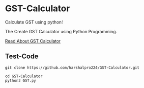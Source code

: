 # GST-Calculator
Calculate GST using python!

The Create GST Calculator using Python Programming.

  
 <a href="https://infotechnologyxyz.blogspot.com/2020/06/how-to-create-gst-calculator-using.html">Read About GST Calculator</a>

<h2>Test-Code</h2>

	git clone https://github.com/harshalpro224/GST-Calculator.git

	cd GST-Calculator
	python3 GST.py

